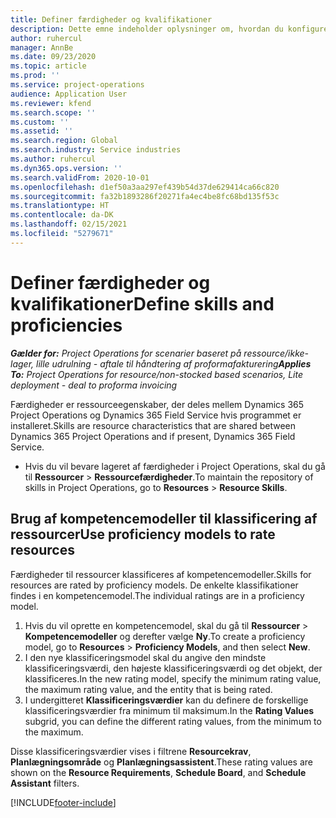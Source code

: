 ```yaml
---
title: Definer færdigheder og kvalifikationer
description: Dette emne indeholder oplysninger om, hvordan du konfigurerer kompetencemodeller til vurdering af ressourcer.
author: ruhercul
manager: AnnBe
ms.date: 09/23/2020
ms.topic: article
ms.prod: ''
ms.service: project-operations
audience: Application User
ms.reviewer: kfend
ms.search.scope: ''
ms.custom: ''
ms.assetid: ''
ms.search.region: Global
ms.search.industry: Service industries
ms.author: ruhercul
ms.dyn365.ops.version: ''
ms.search.validFrom: 2020-10-01
ms.openlocfilehash: d1ef50a3aa297ef439b54d37de629414ca66c820
ms.sourcegitcommit: fa32b1893286f20271fa4ec4be8fc68bd135f53c
ms.translationtype: HT
ms.contentlocale: da-DK
ms.lasthandoff: 02/15/2021
ms.locfileid: "5279671"
---
```

# <a name="define-skills-and-proficiencies"></a><span data-ttu-id="3c734-103">Definer færdigheder og kvalifikationer</span><span class="sxs-lookup"><span data-stu-id="3c734-103">Define skills and proficiencies</span></span>

<span data-ttu-id="3c734-104">_**Gælder for:** Project Operations for scenarier baseret på ressource/ikke-lager, lille udrulning - aftale til håndtering af proformafakturering_</span><span class="sxs-lookup"><span data-stu-id="3c734-104">_**Applies To:** Project Operations for resource/non-stocked based scenarios, Lite deployment - deal to proforma invoicing_</span></span>

<span data-ttu-id="3c734-105">Færdigheder er ressourceegenskaber, der deles mellem Dynamics 365 Project Operations og Dynamics 365 Field Service hvis programmet er installeret.</span><span class="sxs-lookup"><span data-stu-id="3c734-105">Skills are resource characteristics that are shared between Dynamics 365 Project Operations and if present, Dynamics 365 Field Service.</span></span> 

- <span data-ttu-id="3c734-106">Hvis du vil bevare lageret af færdigheder i Project Operations, skal du gå til **Ressourcer** \> **Ressourcefærdigheder**.</span><span class="sxs-lookup"><span data-stu-id="3c734-106">To maintain the repository of skills in Project Operations, go to **Resources** \> **Resource Skills**.</span></span> 

## <a name="use-proficiency-models-to-rate-resources"></a><span data-ttu-id="3c734-107">Brug af kompetencemodeller til klassificering af ressourcer</span><span class="sxs-lookup"><span data-stu-id="3c734-107">Use proficiency models to rate resources</span></span>

<span data-ttu-id="3c734-108">Færdigheder til ressourcer klassificeres af kompetencemodeller.</span><span class="sxs-lookup"><span data-stu-id="3c734-108">Skills for resources are rated by proficiency models.</span></span> <span data-ttu-id="3c734-109">De enkelte klassifikationer findes i en kompetencemodel.</span><span class="sxs-lookup"><span data-stu-id="3c734-109">The individual ratings are in a proficiency model.</span></span> 

1. <span data-ttu-id="3c734-110">Hvis du vil oprette en kompetencemodel, skal du gå til **Ressourcer** \> **Kompetencemodeller** og derefter vælge **Ny**.</span><span class="sxs-lookup"><span data-stu-id="3c734-110">To create a proficiency model, go to **Resources** \> **Proficiency Models**, and then select **New**.</span></span>
2. <span data-ttu-id="3c734-111">I den nye klassificeringsmodel skal du angive den mindste klassificeringsværdi, den højeste klassificeringsværdi og det objekt, der klassificeres.</span><span class="sxs-lookup"><span data-stu-id="3c734-111">In the new rating model, specify the minimum rating value, the maximum rating value, and the entity that is being rated.</span></span>
3. <span data-ttu-id="3c734-112">I undergitteret **Klassificeringsværdier** kan du definere de forskellige klassificeringsværdier fra minimum til maksimum.</span><span class="sxs-lookup"><span data-stu-id="3c734-112">In the **Rating Values** subgrid, you can define the different rating values, from the minimum to the maximum.</span></span>


<span data-ttu-id="3c734-113">Disse klassificeringsværdier vises i filtrene **Resourcekrav**, **Planlægningsområde** og **Planlægningsassistent**.</span><span class="sxs-lookup"><span data-stu-id="3c734-113">These rating values are shown on the **Resource Requirements**, **Schedule Board**, and **Schedule Assistant** filters.</span></span>


[!INCLUDE[footer-include](../includes/footer-banner.md)]